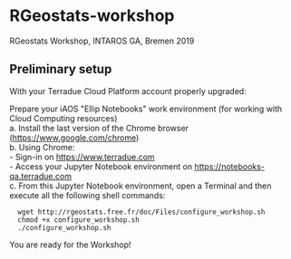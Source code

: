 # RGeostats-workshop
RGeostats Workshop, INTAROS GA, Bremen 2019 

## Preliminary setup

With your Terradue Cloud Platform account properly upgraded:

Prepare your iAOS "Ellip Notebooks" work environment (for working with Cloud Computing resources)  
    a. Install the last version of the Chrome browser (https://www.google.com/chrome)  
    b. Using Chrome:  
       - Sign-in on https://www.terradue.com  
       - Access your Jupyter Notebook environment on https://notebooks-qa.terradue.com  
    c. From this Jupyter Notebook environment, open a Terminal and then execute all the following shell commands:  

      wget http://rgeostats.free.fr/doc/Files/configure_workshop.sh
      chmod +x configure_workshop.sh
      ./configure_workshop.sh
  
You are ready for the Workshop!  
